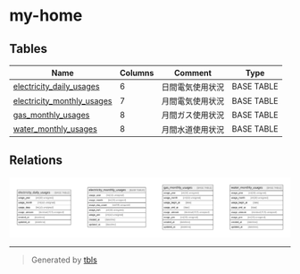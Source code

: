 # my-home

## Tables

| Name | Columns | Comment | Type |
| ---- | ------- | ------- | ---- |
| [electricity_daily_usages](electricity_daily_usages.md) | 6 | 日間電気使用状況 | BASE TABLE |
| [electricity_monthly_usages](electricity_monthly_usages.md) | 7 | 月間電気使用状況 | BASE TABLE |
| [gas_monthly_usages](gas_monthly_usages.md) | 8 | 月間ガス使用状況 | BASE TABLE |
| [water_monthly_usages](water_monthly_usages.md) | 8 | 月間水道使用状況 | BASE TABLE |

## Relations

![er](schema.svg)

---

> Generated by [tbls](https://github.com/k1LoW/tbls)
